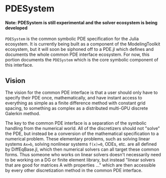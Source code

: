 # PDESystem

#### Note: PDESystem is still experimental and the solver ecosystem is being developed

`PDESystem` is the common symbolic PDE specification for the Julia ecosystem.
It is currently being built as a component of the ModelingToolkit ecosystem,
but it will soon be siphoned off to a PDE.jl which defines and documents the
whole common PDE interface ecosystem. For now, this portion documents the `PDESystem`
which is the core symbolic component of this interface.

## Vision

The vision for the common PDE interface is that a user should only have to specify
their PDE once, mathematically, and have instant access to everything as simple
as a finite difference method with constant grid spacing, to something as complex
as a distributed multi-GPU discrete Galerkin method.

The key to the common PDE interface is a separation of the symbolic handling from
the numerical world. All of the discretizers should not "solve" the PDE, but
instead be a conversion of the mathematical specification to a numerical problem.
These elementary problems, such as solving linear systems `Ax=b`, solving nonlinear
systems `f(x)=0`, ODEs, etc. are all defined by DiffEqBase.jl, which then numerical
solvers can all target these common forms. Thus someone who works on linear solvers
doesn't necessarily need to be working on a DG or finite element library, but
instead "linear solvers that are good for matrices A with properties ..." which
are then accessible by every other discretization method in the common PDE interface.

